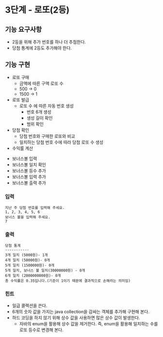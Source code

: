 # 3단계 - 로또(2등)
## 기능 요구사항
* 2등을 위해 추가 번호를 하나 더 추첨한다.
* 당첨 통계에 2등도 추가해야 한다.

## 기능 구현
- 로또 구매
    - 금액에 따른 구액 로또 수
    - 500 -> 0
    - 1500 -> 1
- 로또 발급
    - 로또 수 에 따른 자동 번호 생성
        - 번호 6개 생성
        - 생성 길이 확인
        - 범위 확인
- 당첨 확인
    - 당첨 번호와 구매한 로또와 비교
    - 일치하는 당첨 번호 수에 따라 당첨 로또 수 생성
- 수익률 계산

* 보너스볼 입력
* 보너스볼 일치 확인
* 보너스볼 등수 추가
* 보너스볼 입력 추가
* 보너스볼 출력 추가

### 입력
```
지난 주 당첨 번호를 입력해 주세요.
1, 2, 3, 4, 5, 6
보너스 볼을 입력해 주세요.
7
```

### 출력
```
당첨 통계
-----------
3개 일치 (5000원)- 1개
4개 일치 (50000원)- 0개
5개 일치 (1500000원)- 0개
5개 일치, 보너스 볼 일치(30000000원) - 0개
6개 일치 (2000000000원)- 0개
총 수익률은 0.35입니다.(기준이 1이기 때문에 결과적으로 손해라는 의미임)
```


### 힌트
* 일급 콜렉션을 쓴다.
* 6개의 숫자 값을 가지는 java collection을 감싸는 객체를 추가해 구현해 본다.
* 하드 코딩을 하지 않기 위해 상수 값을 사용하면 많은 상수 값이 발생한다. 
    * 자바의 enum을 활용해 상수 값을 제거한다. 즉, enum을 활용해 일치하는 수를 로또 등수로 변경해 본다.